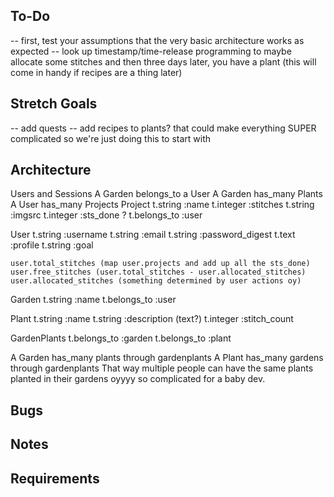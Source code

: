## To-Do
-- first, test your assumptions that the very basic architecture works as expected
-- look up timestamp/time-release programming to maybe allocate some stitches and then three days later, you have a plant (this will come in handy if recipes are a thing later)

## Stretch Goals 
-- add quests
-- add recipes to plants? that could make everything SUPER complicated so we're just doing this to start with

## Architecture
Users and Sessions
A Garden belongs_to a User
A Garden has_many Plants
A User has_many Projects
Project 
    t.string :name 
    t.integer :stitches 
    t.string :imgsrc 
    t.integer :sts_done ?
    t.belongs_to :user 

User
    t.string :username 
    t.string :email 
    t.string :password_digest 
    t.text :profile
    t.string :goal 
    
    user.total_stitches (map user.projects and add up all the sts_done)
    user.free_stitches (user.total_stitches - user.allocated_stitches)
    user.allocated_stitches (something determined by user actions oy)

Garden
    t.string :name
    t.belongs_to :user 

Plant 
    t.string :name 
    t.string :description (text?)
    t.integer :stitch_count 

GardenPlants 
    t.belongs_to :garden
    t.belongs_to :plant 

A Garden has_many plants through gardenplants 
A Plant has_many gardens through gardenplants 
That way multiple people can have the same plants planted in their gardens oyyyy so complicated for a baby dev. 

## Bugs 

## Notes 

## Requirements